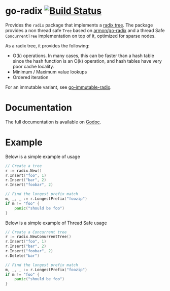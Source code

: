 go-radix [![Build Status](https://travis-ci.org/ganesh-karthick/go-radix.svg?branch=master)](https://travis-ci.org/ganesh-karthick/go-radix)
=========

Provides the `radix` package that implements a [radix tree](http://en.wikipedia.org/wiki/Radix_tree).
The package provides a non thread safe `Tree` based on [armon/go-radix](https://github.com/armon/go-radix)
and a  thread Safe ``ConcurrentTree`` implementation on top of it, optimized for sparse nodes.

As a radix tree, it provides the following:
 * O(k) operations. In many cases, this can be faster than a hash table since
   the hash function is an O(k) operation, and hash tables have very poor cache locality.
 * Minimum / Maximum value lookups
 * Ordered iteration

For an immutable variant, see [go-immutable-radix](https://github.com/hashicorp/go-immutable-radix).

Documentation
=============

The full documentation is available on [Godoc](http://godoc.org/github.com/ganesh-karthick/go-radix).

Example
=======

Below is a simple example of usage

```go
// Create a tree
r := radix.New()
r.Insert("foo", 1)
r.Insert("bar", 2)
r.Insert("foobar", 2)

// Find the longest prefix match
m, _, _ := r.LongestPrefix("foozip")
if m != "foo" {
    panic("should be foo")
}
```

Below is a simple example of Thread Safe usage

```go
// Create a Concurrent tree
r := radix.NewConurrentTree()
r.Insert("foo", 1)
r.Insert("bar", 2)
r.Insert("foobar", 2)
r.Delete("bar")

// Find the longest prefix match
m, _, _ := r.LongestPrefix("foozip")
if m != "foo" {
    panic("should be foo")
}
```
